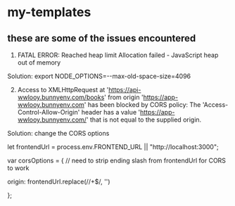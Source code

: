 # my-templates

## these are some of the issues encountered

1. FATAL ERROR: Reached heap limit Allocation failed - JavaScript heap out of memory

Solution: export NODE_OPTIONS=--max-old-space-size=4096

2. Access to XMLHttpRequest at 'https://api-wwlooy.bunnyenv.com/books' from origin 'https://app-wwlooy.bunnyenv.com' has been blocked by CORS policy: The 'Access-Control-Allow-Origin' header has a value 'https://app-wwlooy.bunnyenv.com/' that is not equal to the supplied origin.

Solution: change the CORS options

let frontendUrl = process.env.FRONTEND_URL || "http://localhost:3000";

var corsOptions = { // need to strip ending slash from frontendUrl for CORS to work

  origin: frontendUrl.replace(/\/+$/, '')

};
